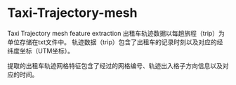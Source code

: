 # Taxi-Trajectory-mesh
Taxi Trajectory mesh feature extraction
出租车轨迹数据以每趟旅程（trip）为单位存储在txt文件中。
轨迹数据（trip）包含了出租车的记录时刻以及对应的经纬度坐标（UTM坐标）。

提取的出租车轨迹网格特征包含了经过的网格编号、轨迹出入格子方向信息以及对应的时间。
